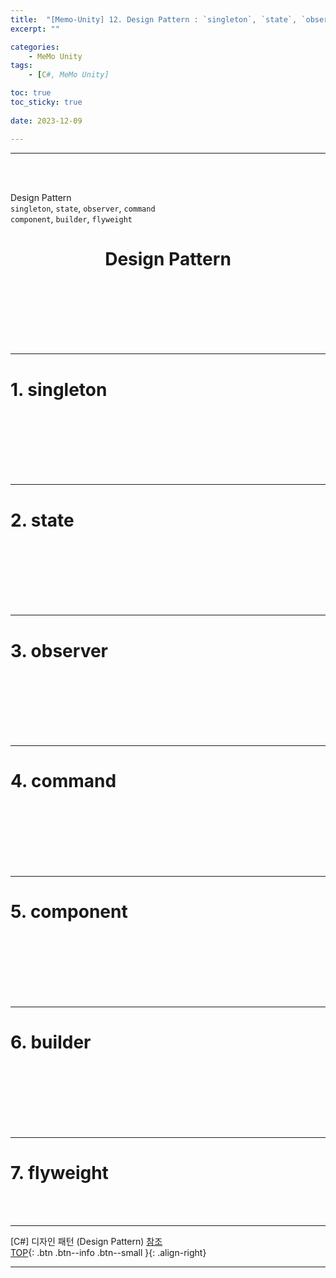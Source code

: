 ```yaml
---
title:  "[Memo-Unity] 12. Design Pattern : `singleton`, `state`, `observer`, `command` `component`, `builder`, `flyweight`  "
excerpt: ""

categories:
    - MeMo Unity
tags:
    - [C#, MeMo Unity]

toc: true
toc_sticky: true
 
date: 2023-12-09

---
```

- - -
<BR><BR>

Design Pattern  
`singleton`, `state`, `observer`, `command`  
`component`, `builder`, `flyweight`  

<center><H1> Design Pattern </H1></center>

<br><br><br><br><br><br>
- - - 

# 1. singleton


<br><br><br><br><br><br>
- - - 

# 2. state

<br><br><br><br><br><br>
- - - 

# 3. observer

<br><br><br><br><br><br>
- - - 

# 4. command

<br><br><br><br><br><br>
- - - 

# 5. component

<br><br><br><br><br><br>
- - - 

# 6. builder

<br><br><br><br><br><br>
- - - 

# 7. flyweight



<br><br>
- - - 

[C#] 디자인 패턴 (Design Pattern)
[참조](https://docs.unity3d.com/kr/2021.3/Manual/Coroutines.html)  
[TOP](#){: .btn .btn--info .btn--small }{: .align-right}
<br>
- - -
